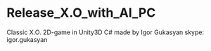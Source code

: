 # Release_X.O_with_AI_PC
Classic X.O. 2D-game in Unity3D C#
made by Igor Gukasyan
skype: igor.gukasyan
